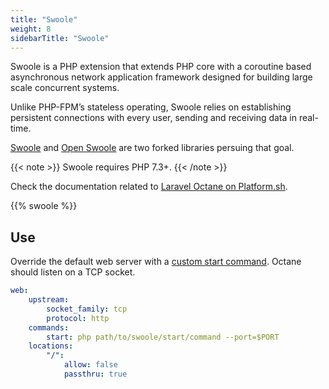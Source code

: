 ```yaml
---
title: "Swoole"
weight: 8
sidebarTitle: "Swoole"
---
```


Swoole is a PHP extension that extends PHP core with a coroutine based asynchronous network application framework designed for building large scale concurrent systems.

Unlike PHP-FPM’s stateless operating, Swoole relies on establishing persistent connections with every user, sending and receiving data in real-time.

[Swoole](https://github.com/swoole/swoole-src) and [Open Swoole](https://openswoole.com/) are two forked libraries persuing that goal.

{{< note >}}
Swoole requires PHP 7.3+.
{{< /note >}}

Check the documentation related to [Laravel Octane on Platform.sh](../../guides/laravel/deploy/octane.md).

{{% swoole %}}

## Use

Override the default web server with a [custom start command](../_index.md#alternate-start-commands).
Octane should listen on a TCP socket.

```yaml {location=".platform.app.yaml"}
web:
    upstream:
        socket_family: tcp
        protocol: http
    commands:
        start: php path/to/swoole/start/command --port=$PORT
    locations:
        "/":
            allow: false
            passthru: true
```